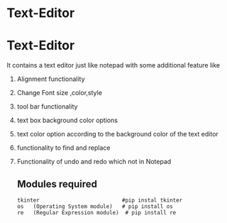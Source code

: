 # Text-Editor
# Text-Editor
It contains a text editor just like notepad with some additional feature like
  1. Alignment functionality
  2. Change Font size ,color,style 
  3. tool bar functionality
  4. text box background color options
  5. text color option according to the background color of the text editor
  6. functionality to find and replace
  7. Functionality of undo and redo which not in Notepad
   
      ## Modules required
         
              
         tkinter                          #pip instal tkinter
         os   (Operating System module)   # pip install os
         re   (Regular Expression module)  # pip install re
